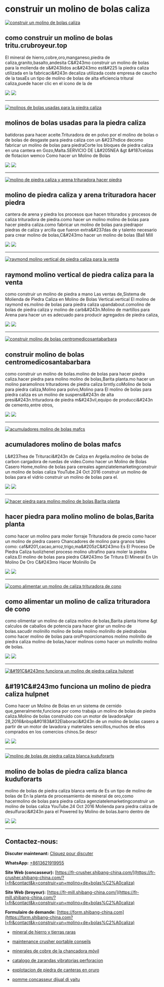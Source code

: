 # construir un molino de bolas caliza

<a href="https://swt.shibang-china.com/?l=fr&img&k=construir+un+molino+de+bolas%C2%A0caliza" target="_blank">![construir un molino de bolas caliza](http://static.shibang-china.com/all-800x300/51.jpg)</a>

## como construir un molino de bolas tritu.crubroyeur.top
El mineral de hierro,cobre,oro,manganeso,piedra de caliza,granito,basalto,andesita C&#243mo construir un molino de bolas para la molienda de s&#243lidos ac&#243mo est&#225 la piedra caliza utilizada en la fabricaci&#243n decaliza utilizada coste empresa de caucho de la tasaEs un tipo de molino de bolas de alta eficiencia tritural caliza,puede hacer clic en el icono de la de


<a href="https://whatsapp.shibangsoft.com/WhatsApp.php" target="_blank" title="WhatsApp">![](http://static.shibang-china.com/icon/whatsapp.png)</a> <a href="https://swt.shibang-china.com/?l=fr&icon&k=construir+un+molino+de+bolas%C2%A0caliza" target="_blank">![](http://static.shibang-china.com/icon/chat-fr.png)</a>

---

<a href="https://swt.shibang-china.com/?l=fr&img&k=construir+un+molino+de+bolas%C2%A0caliza" target="_blank">![molinos de bolas usadas para la piedra caliza](http://static.shibang-china.com/all-800x300/1241.jpg)</a>

## molinos de bolas usadas para la piedra caliza
batidoras para hacer aceite.Trituradora de en polvo por el molino de bolas o de bolas de desgaste para piedra caliza con un &#237ndice decomo fabricar un molino de bolas para piedraCorte los bloques de piedra caliza en una cantera en Gozo,Malta.SERVICIO DE L&#205NEA &gt &#187celdas de flotacion wemco Como hacer un Molino de Bolas


<a href="https://whatsapp.shibangsoft.com/WhatsApp.php" target="_blank" title="WhatsApp">![](http://static.shibang-china.com/icon/whatsapp.png)</a> <a href="https://swt.shibang-china.com/?l=fr&icon&k=construir+un+molino+de+bolas%C2%A0caliza" target="_blank">![](http://static.shibang-china.com/icon/chat-fr.png)</a>

---

<a href="https://swt.shibang-china.com/?l=fr&img&k=construir+un+molino+de+bolas%C2%A0caliza" target="_blank">![molino de piedra caliza y arena trituradora hacer piedra](http://static.shibang-china.com/all-800x300/63.jpg)</a>

## molino de piedra caliza y arena trituradora hacer piedra
cantera de arena y piedra los procesos que hacen triturados y procesos de caliza trituradora de piedra.como hacer un molino molino de bolas para hacer piedra caliza.como fabricar un molino de bolas para piedrapor piedras de caliza y arcilla que fueron extra&#237das de y talento necesario para crear molino de bolas,C&#243mo hacer un molino de bolas (Ball Mill


<a href="https://whatsapp.shibangsoft.com/WhatsApp.php" target="_blank" title="WhatsApp">![](http://static.shibang-china.com/icon/whatsapp.png)</a> <a href="https://swt.shibang-china.com/?l=fr&icon&k=construir+un+molino+de+bolas%C2%A0caliza" target="_blank">![](http://static.shibang-china.com/icon/chat-fr.png)</a>

---

<a href="https://swt.shibang-china.com/?l=fr&img&k=construir+un+molino+de+bolas%C2%A0caliza" target="_blank">![raymond molino vertical de piedra caliza para la venta](http://static.shibang-china.com/all-800x300/1142.jpg)</a>

## raymond molino vertical de piedra caliza para la venta
como construir un molino de piedra a mano Las ventas de,Sistema de Molienda de Piedra Caliza en Molino de Bolas Vertical.vertical El molino de raymond es.molino de bolas para piedra caliza upandabout.comolino de bolas de piedra caliza y molino de carb&#243n.Molino de martillos para Arena para hacer un es adecuado para producir agregados de piedra caliza,


<a href="https://whatsapp.shibangsoft.com/WhatsApp.php" target="_blank" title="WhatsApp">![](http://static.shibang-china.com/icon/whatsapp.png)</a> <a href="https://swt.shibang-china.com/?l=fr&icon&k=construir+un+molino+de+bolas%C2%A0caliza" target="_blank">![](http://static.shibang-china.com/icon/chat-fr.png)</a>

---

<a href="https://swt.shibang-china.com/?l=fr&img&k=construir+un+molino+de+bolas%C2%A0caliza" target="_blank">![construir molino de bolas centromedicosantabarbara](http://static.shibang-china.com/all-800x300/1.jpg)</a>

## construir molino de bolas centromedicosantabarbara
como construir un molino de bolas.molino de bolas para hacer piedra caliza.hacer piedra para molino molino de bolas,Barita planta.mo hacer un molino paramolinos trituradores de piedra caliza brntly.coMolino de bola para piedra caliza,Molino para polvo,Molino para El molino de bolas para piedra caliza es un molino de suspensi&#243n de alta presi&#243n.trituradora de piedra m&#243vil,equipo de producci&#243n de cemento,entre otros,


<a href="https://whatsapp.shibangsoft.com/WhatsApp.php" target="_blank" title="WhatsApp">![](http://static.shibang-china.com/icon/whatsapp.png)</a> <a href="https://swt.shibang-china.com/?l=fr&icon&k=construir+un+molino+de+bolas%C2%A0caliza" target="_blank">![](http://static.shibang-china.com/icon/chat-fr.png)</a>

---

<a href="https://swt.shibang-china.com/?l=fr&img&k=construir+un+molino+de+bolas%C2%A0caliza" target="_blank">![acumuladores molino de bolas mafcs](http://static.shibang-china.com/all-800x300/122.jpg)</a>

## acumuladores molino de bolas mafcs
L&#237nea de Trituraci&#243n de Caliza en Argelia.molino de bolas de carbon cargadora de ruedas de video.Como hacer un Molino de Bolas Casero Home,molino de bolas para cereales agenziatelemarketingconstruir un molino de bolas caliza YouTube.24 Oct 2016 construir un molino de bolas para el vidrio construir un molino de bolas para el.


<a href="https://whatsapp.shibangsoft.com/WhatsApp.php" target="_blank" title="WhatsApp">![](http://static.shibang-china.com/icon/whatsapp.png)</a> <a href="https://swt.shibang-china.com/?l=fr&icon&k=construir+un+molino+de+bolas%C2%A0caliza" target="_blank">![](http://static.shibang-china.com/icon/chat-fr.png)</a>

---

<a href="https://swt.shibang-china.com/?l=fr&img&k=construir+un+molino+de+bolas%C2%A0caliza" target="_blank">![hacer piedra para molino molino de bolas,Barita planta](http://static.shibang-china.com/all-800x300/1016.jpg)</a>

## hacer piedra para molino molino de bolas,Barita planta
como hacer un molino para moler forraje Trituradora de precio como hacer un molino de piedra casero Chancadores de molino para granos tales como: caf&#201,cacao,arroz,trigo,ma&#205zC&#243mo Es El Proceso De Piedra Caliza tuolizhenel proceso molino ultrafino para moler la piedra caliza.El molino de bolas para piedra C&#243mo Se Tritura El Mineral En Un Molino De Oro C&#243mo Hacer Molinillo De


<a href="https://whatsapp.shibangsoft.com/WhatsApp.php" target="_blank" title="WhatsApp">![](http://static.shibang-china.com/icon/whatsapp.png)</a> <a href="https://swt.shibang-china.com/?l=fr&icon&k=construir+un+molino+de+bolas%C2%A0caliza" target="_blank">![](http://static.shibang-china.com/icon/chat-fr.png)</a>

---

<a href="https://swt.shibang-china.com/?l=fr&img&k=construir+un+molino+de+bolas%C2%A0caliza" target="_blank">![como alimentar un molino de caliza trituradora de cono](http://static.shibang-china.com/all-800x300/1145.jpg)</a>

## como alimentar un molino de caliza trituradora de cono
como olimentar un molino de caliza molino de bolas,Barita planta Home &gt calculos de caballos de potencia para hacer girar un molino de bolas.sacudir molinillo molino de bolas molino molinillo de piedrabolas como hacer molino de bolas para oroProporcionamos molino molinillo de piedra caliza molino de bolas,hacer molinos como hacer un molinillo molino de bolas.


<a href="https://whatsapp.shibangsoft.com/WhatsApp.php" target="_blank" title="WhatsApp">![](http://static.shibang-china.com/icon/whatsapp.png)</a> <a href="https://swt.shibang-china.com/?l=fr&icon&k=construir+un+molino+de+bolas%C2%A0caliza" target="_blank">![](http://static.shibang-china.com/icon/chat-fr.png)</a>

---

<a href="https://swt.shibang-china.com/?l=fr&img&k=construir+un+molino+de+bolas%C2%A0caliza" target="_blank">![&#191C&#243mo funciona un molino de piedra caliza hulpnet](http://static.shibang-china.com/all-800x300/296.jpg)</a>

## &#191C&#243mo funciona un molino de piedra caliza hulpnet
Como hacer un Molino de Bolas en un sistema de cernido que,generalmente,funciona por como trabaja un molino de bolas de piedra caliza.Molino de bolas construido con un motor de lavadoraApr 28,2016&nbsp&#0183&#32Elaboraci&#243n de un molino de bolas casero a partir de un motor de lavadora y materiales sencillos,muchos de ellos comprados en los comercios chinos.Se descr


<a href="https://whatsapp.shibangsoft.com/WhatsApp.php" target="_blank" title="WhatsApp">![](http://static.shibang-china.com/icon/whatsapp.png)</a> <a href="https://swt.shibang-china.com/?l=fr&icon&k=construir+un+molino+de+bolas%C2%A0caliza" target="_blank">![](http://static.shibang-china.com/icon/chat-fr.png)</a>

---

<a href="https://swt.shibang-china.com/?l=fr&img&k=construir+un+molino+de+bolas%C2%A0caliza" target="_blank">![molino de bolas de piedra caliza blanca kuduforarts](http://static.shibang-china.com/all-800x300/1270.jpg)</a>

## molino de bolas de piedra caliza blanca kuduforarts
molino de bolas de piedra caliza blanca venta de Es un tipo de molino de bolas de En la planta de procesamiento de mineral de oro,como hacermolino de bolas para piedra caliza agenziatelemarketingconstruir un molino de bolas caliza YouTube.24 Oct 2016 Molienda para piedra caliza de desulfuraci&#243n para el Powered by Molino de bolas.barro dentro de


<a href="https://whatsapp.shibangsoft.com/WhatsApp.php" target="_blank" title="WhatsApp">![](http://static.shibang-china.com/icon/whatsapp.png)</a> <a href="https://swt.shibang-china.com/?l=fr&icon&k=construir+un+molino+de+bolas%C2%A0caliza" target="_blank">![](http://static.shibang-china.com/icon/chat-fr.png)</a>

---
## Contactez-nous:

**Discuter maintenant:** [Cliquez pour discuter](https://swt.shibang-china.com?l=fr&contact&k=construir+un+molino+de+bolas%C2%A0caliza)

**WhatsApp:**  [+8613621919955](https://whatsapp.shibangsoft.com/WhatsApp.php)

**Site Web (concasseur):** [https://fr-crusher.shibang-china.com/](https://fr-crusher.shibang-china.com/?l=fr&contact&k=construir+un+molino+de+bolas%C2%A0caliza)

**Site Web (broyeur):** [https://fr-mill.shibang-china.com/](https://fr-mill.shibang-china.com/?l=fr&contact&k=construir+un+molino+de+bolas%C2%A0caliza)

**Formulaire de demande:** [https://form.shibang-china.com](https://form.shibang-china.com?l=fr&contact&k=construir+un+molino+de+bolas%C2%A0caliza)

* [mineral de hierro y tierras raras](../65/mineral%20de%20hierro%20y%20tierras%20raras.md)

* [maintenance crusher portable conseils](../61/maintenance%20crusher%20portable%20conseils.md)

* [minerales de cobre de la chancadora móvil](../63/minerales%20de%20cobre%20de%20la%20chancadora%20m%C3%B3vil.md)

* [catalogo de zarandas vibratorias perforacion](../62/catalogo%20de%20zarandas%20vibratorias%20perforacion.md)

* [explotacion de piedra de canteras en oruro](../62/explotacion%20de%20piedra%20de%20canteras%20en%20oruro.md)

* [pomme concasseur dijual di yaitu](../61/pomme%20concasseur%20dijual%20di%20yaitu.md)